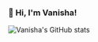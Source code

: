 ### 👋 Hi, I'm Vanisha!

![Vanisha's GitHub stats](https://github-readme-stats.vercel.app/api?username=anuraghazra&show_icons=true&theme=radical)
